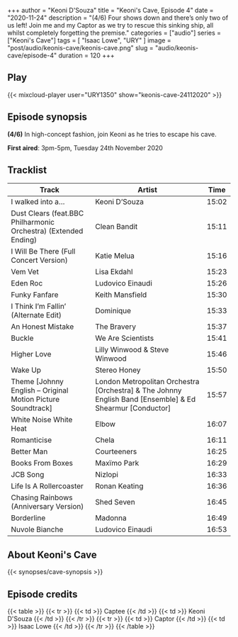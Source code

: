 +++
author = "Keoni D'Souza"
title = "Keoni's Cave, Episode 4"
date = "2020-11-24"
description = "(4/6) Four shows down and there’s only two of us left! Join me and my Captor as we try to rescue this sinking ship, all whilst completely forgetting the premise."
categories = ["audio"]
series = ["Keoni's Cave"]
tags = [
    "Isaac Lowe",
    "URY"
]
image = "post/audio/keonis-cave/keonis-cave.png"
slug = "audio/keonis-cave/episode-4"
duration = 120
+++

## Play

{{< mixcloud-player user="URY1350" show="keonis-cave-24112020" >}}

## Episode synopsis

**(4/6)** In high-concept fashion, join Keoni as he tries to escape his cave.

**First aired**: 3pm-5pm, Tuesday 24th November 2020

## Tracklist

| Track                                                           | Artist                                                                                                   | Time  |
|-----------------------------------------------------------------|----------------------------------------------------------------------------------------------------------|-------|
| I walked into a…                                                | Keoni D’Souza                                                                                            | 15:02 |
| Dust Clears (feat.BBC Philharmonic Orchestra) (Extended Ending) | Clean Bandit                                                                                             | 15:11 |
| I Will Be There (Full Concert Version)                          | Katie Melua                                                                                              | 15:16 |
| Vem Vet                                                         | Lisa Ekdahl                                                                                              | 15:23 |
| Eden Roc                                                        | Ludovico Einaudi                                                                                         | 15:26 |
| Funky Fanfare                                                   | Keith Mansfield                                                                                          | 15:30 |
| I Think I’m Fallin’ (Alternate Edit)                            | Dominique                                                                                                | 15:33 |
| An Honest Mistake                                               | The Bravery                                                                                              | 15:37 |
| Buckle                                                          | We Are Scientists                                                                                        | 15:41 |
| Higher Love                                                     | Lilly Winwood & Steve Winwood                                                                            | 15:46 |
| Wake Up                                                         | Stereo Honey                                                                                             | 15:50 |
| Theme [Johnny English – Original Motion Picture Soundtrack]     | London Metropolitan Orchestra [Orchestra] & The Johnny English Band [Ensemble] & Ed Shearmur [Conductor] | 15:57 |
| White Noise White Heat                                          | Elbow                                                                                                    | 16:07 |
| Romanticise                                                     | Chela                                                                                                    | 16:11 |
| Better Man                                                      | Courteeners                                                                                              | 16:25 |
| Books From Boxes                                                | Maxïmo Park                                                                                              | 16:29 |
| JCB Song                                                        | Nizlopi                                                                                                  | 16:33 |
| Life Is A Rollercoaster                                         | Ronan Keating                                                                                            | 16:36 |
| Chasing Rainbows (Anniversary Version)                          | Shed Seven                                                                                               | 16:45 |
| Borderline                                                      | Madonna                                                                                                  | 16:49 |
| Nuvole Bianche                                                  | Ludovico Einaudi                                                                                         | 16:53 |

## About Keoni's Cave

{{< synopses/cave-synopsis >}}

## Episode credits

{{< table >}}
    {{< tr >}}
        {{< td >}}
            Captee
        {{< /td >}}
        {{< td >}}
            Keoni D'Souza
        {{< /td >}}
    {{< /tr >}}
    {{< tr >}}
        {{< td >}}
            Captor
        {{< /td >}}
        {{< td >}}
            Isaac Lowe
        {{< /td >}}
    {{< /tr >}}
{{< /table >}}
